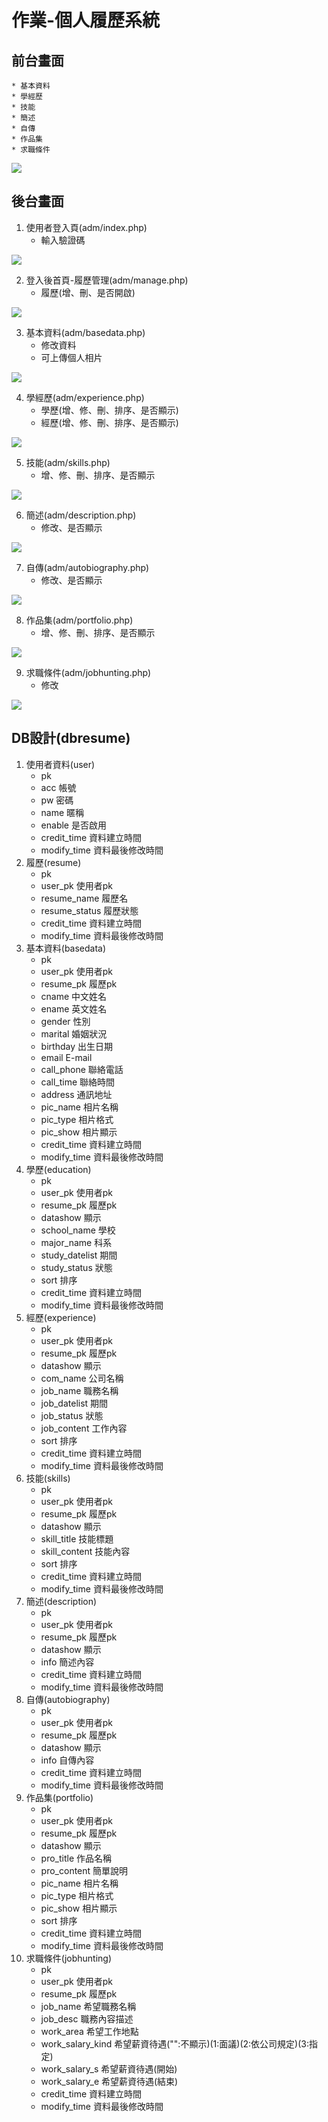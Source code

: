 # 作業-個人履歷系統

## 前台畫面
    * 基本資料
    * 學經歷
    * 技能
    * 簡述
    * 自傳
    * 作品集
    * 求職條件
![](https://i.imgur.com/OBXr54w.jpg)


## 後台畫面
1. 使用者登入頁(adm/index.php)
     * 輸入驗證碼

![](https://i.imgur.com/SpIlGG0.jpg)

2. 登入後首頁-履歷管理(adm/manage.php)
    * 履歷(增、刪、是否開啟)

![](https://i.imgur.com/9vTdrTp.jpg)

3. 基本資料(adm/basedata.php)
    * 修改資料
    * 可上傳個人相片

![](https://i.imgur.com/YnP0NgA.jpg)

4. 學經歷(adm/experience.php)
    * 學歷(增、修、刪、排序、是否顯示)
    * 經歷(增、修、刪、排序、是否顯示)

![](https://i.imgur.com/zkjkcqh.jpg)

5. 技能(adm/skills.php)
    * 增、修、刪、排序、是否顯示

![](https://i.imgur.com/dbaVjpb.jpg)

6. 簡述(adm/description.php)
    * 修改、是否顯示

![](https://i.imgur.com/WaBAnL7.jpg)

7. 自傳(adm/autobiography.php)
    * 修改、是否顯示

![](https://i.imgur.com/FwUQbQF.jpg)

8. 作品集(adm/portfolio.php)
    * 增、修、刪、排序、是否顯示

![](https://i.imgur.com/pDQLEXS.jpg)
    
9. 求職條件(adm/jobhunting.php)
    * 修改

![](https://i.imgur.com/t4rq6mp.jpg)


## DB設計(dbresume)
1. 使用者資料(user)
    * pk
    * acc 帳號 
    * pw 密碼 
    * name 暱稱 
    * enable 是否啟用 
    * credit_time 資料建立時間
    * modify_time 資料最後修改時間
2. 履歷(resume)
    * pk
    * user_pk 使用者pk 
    * resume_name 履歷名
    * resume_status 履歷狀態
    * credit_time 資料建立時間
    * modify_time 資料最後修改時間
2. 基本資料(basedata)
    * pk
    * user_pk 使用者pk
    * resume_pk 履歷pk
    * cname 中文姓名 
    * ename 英文姓名 
    * gender 性別
    * marital 婚姻狀況
    * birthday 出生日期
    * email E-mail
    * call_phone 聯絡電話
    * call_time 聯絡時間
    * address 通訊地址
    * pic_name 相片名稱
    * pic_type 相片格式
    * pic_show 相片顯示
    * credit_time 資料建立時間
    * modify_time 資料最後修改時間
3. 學歷(education)
    * pk
    * user_pk 使用者pk
    * resume_pk 履歷pk
    * datashow 顯示
    * school_name 學校
    * major_name 科系
    * study_datelist 期間
    * study_status 狀態 
    * sort 排序 
    * credit_time 資料建立時間
    * modify_time 資料最後修改時間
4. 經歷(experience)
    * pk
    * user_pk 使用者pk
    * resume_pk 履歷pk
    * datashow 顯示
    * com_name 公司名稱
    * job_name 職務名稱
    * job_datelist 期間
    * job_status 狀態 
    * job_content 工作內容 
    * sort 排序
    * credit_time 資料建立時間
    * modify_time 資料最後修改時間
5. 技能(skills)
    * pk
    * user_pk 使用者pk
    * resume_pk 履歷pk
    * datashow 顯示
    * skill_title 技能標題
    * skill_content 技能內容 
    * sort 排序
    * credit_time 資料建立時間
    * modify_time 資料最後修改時間
6. 簡述(description)
    * pk
    * user_pk 使用者pk
    * resume_pk 履歷pk
    * datashow 顯示
    * info 簡述內容
    * credit_time 資料建立時間
    * modify_time 資料最後修改時間
7. 自傳(autobiography)
    * pk
    * user_pk 使用者pk
    * resume_pk 履歷pk
    * datashow 顯示
    * info 自傳內容
    * credit_time 資料建立時間
    * modify_time 資料最後修改時間
8. 作品集(portfolio)
    * pk
    * user_pk 使用者pk
    * resume_pk 履歷pk
    * datashow 顯示
    * pro_title 作品名稱
    * pro_content 簡單說明 
    * pic_name 相片名稱
    * pic_type 相片格式
    * pic_show 相片顯示
    * sort 排序
    * credit_time 資料建立時間
    * modify_time 資料最後修改時間
9. 求職條件(jobhunting)
    * pk
    * user_pk 使用者pk
    * resume_pk 履歷pk
    * job_name 希望職務名稱
    * job_desc 職務內容描述 
    * work_area 希望工作地點
    * work_salary_kind 希望薪資待遇("":不顯示)(1:面議)(2:依公司規定)(3:指定)
    * work_salary_s 希望薪資待遇(開始)
    * work_salary_e 希望薪資待遇(結束)
    * credit_time 資料建立時間
    * modify_time 資料最後修改時間